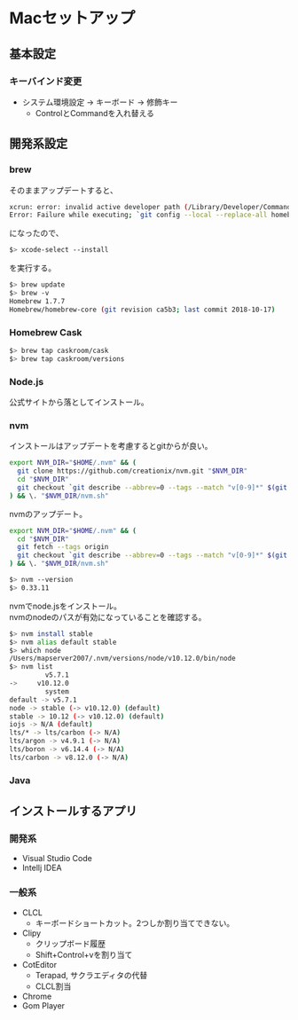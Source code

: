 # Macセットアップ

## 基本設定

### キーバインド変更
* システム環境設定 -> キーボード -> 修飾キー
    * ControlとCommandを入れ替える

## 開発系設定

### brew
そのままアップデートすると、
```sh
xcrun: error: invalid active developer path (/Library/Developer/CommandLineTools), missing xcrun at: /Library/Developer/CommandLineTools/usr/bin/xcrun
Error: Failure while executing; `git config --local --replace-all homebrew.analyticsmessage true` exited with 1.
```
になったので、
```sh
$> xcode-select --install
```
を実行する。

```sh
$> brew update
$> brew -v
Homebrew 1.7.7
Homebrew/homebrew-core (git revision ca5b3; last commit 2018-10-17)
```

### Homebrew Cask
```sh
$> brew tap caskroom/cask
$> brew tap caskroom/versions
```

### Node.js
公式サイトから落としてインストール。

### nvm
インストールはアップデートを考慮するとgitからが良い。

```sh
export NVM_DIR="$HOME/.nvm" && (
  git clone https://github.com/creationix/nvm.git "$NVM_DIR"
  cd "$NVM_DIR"
  git checkout `git describe --abbrev=0 --tags --match "v[0-9]*" $(git rev-list --tags --max-count=1)`
) && \. "$NVM_DIR/nvm.sh"
```

nvmのアップデート。
```sh
export NVM_DIR="$HOME/.nvm" && (
  cd "$NVM_DIR"
  git fetch --tags origin
  git checkout `git describe --abbrev=0 --tags --match "v[0-9]*" $(git rev-list --tags --max-count=1)`
) && \. "$NVM_DIR/nvm.sh"
```

```sh
$> nvm --version
$> 0.33.11
```

nvmでnode.jsをインストール。  
nvmのnodeのパスが有効になっていることを確認する。

```sh
$> nvm install stable
$> nvm alias default stable
$> which node
/Users/mapserver2007/.nvm/versions/node/v10.12.0/bin/node
$> nvm list
         v5.7.1
->     v10.12.0
         system
default -> v5.7.1
node -> stable (-> v10.12.0) (default)
stable -> 10.12 (-> v10.12.0) (default)
iojs -> N/A (default)
lts/* -> lts/carbon (-> N/A)
lts/argon -> v4.9.1 (-> N/A)
lts/boron -> v6.14.4 (-> N/A)
lts/carbon -> v8.12.0 (-> N/A)
```

### Java


## インストールするアプリ

### 開発系
* Visual Studio Code
* Intellj IDEA

### 一般系
* CLCL
    * キーボードショートカット。2つしか割り当てできない。
* Clipy
    * クリップボード履歴
    * Shift+Control+vを割り当て
* CotEditor
    * Terapad, サクラエディタの代替
    * CLCL割当
* Chrome
* Gom Player 